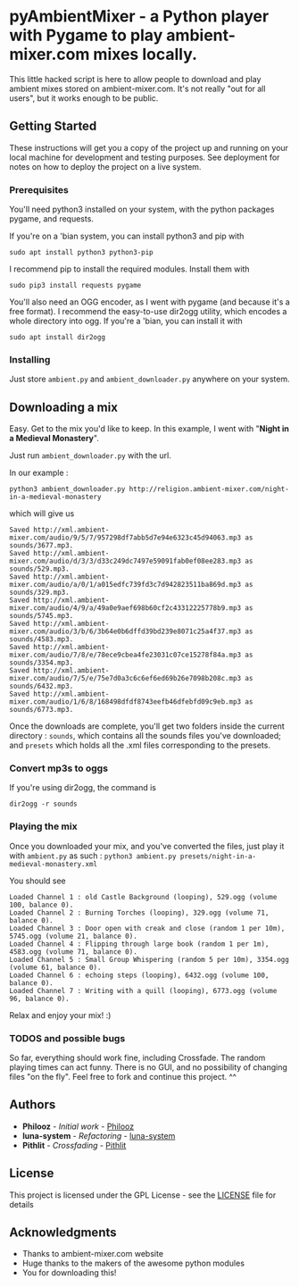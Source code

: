# pyAmbientMixer - a Python player with Pygame to play ambient-mixer.com mixes locally.

This little hacked script is here to allow people to download and play ambient mixes stored on ambient-mixer.com. It's not really "out for all users", but it works enough to be public.

## Getting Started

These instructions will get you a copy of the project up and running on your local machine for development and testing purposes. See deployment for notes on how to deploy the project on a live system.

### Prerequisites

You'll need python3 installed on your system, with the python packages pygame, and requests.

If you're on a 'bian system, you can install python3 and pip with

```sudo apt install python3 python3-pip```

I recommend pip to install the required modules. Install them with

```sudo pip3 install requests pygame```

You'll also need an OGG encoder, as I went with pygame (and because it's a free format).
I recommend the easy-to-use dir2ogg utility, which encodes a whole directory into ogg.
If you're a 'bian, you can install it with

```sudo apt install dir2ogg```

### Installing

Just store ```ambient.py``` and ```ambient_downloader.py``` anywhere on your system.

## Downloading a mix

Easy. Get to the mix you'd like to keep. In this example, I went with "**Night in a Medieval Monastery**".

Just run ```ambient_downloader.py``` with the url.

In our example :

```python3 ambient_downloader.py http://religion.ambient-mixer.com/night-in-a-medieval-monastery```

which will give us

```Saved http://xml.ambient-mixer.com/audio-template?player=html5&id_template=48152 as presets/night-in-a-medieval-monastery.xml.
Saved http://xml.ambient-mixer.com/audio/9/5/7/957298df7abb5d7e94e6323c45d94063.mp3 as sounds/3677.mp3.
Saved http://xml.ambient-mixer.com/audio/d/3/3/d33c249dc7497e59091fab0ef08ee283.mp3 as sounds/529.mp3.
Saved http://xml.ambient-mixer.com/audio/a/0/1/a015edfc739fd3c7d942823511ba869d.mp3 as sounds/329.mp3.
Saved http://xml.ambient-mixer.com/audio/4/9/a/49a0e9aef698b60cf2c43312225778b9.mp3 as sounds/5745.mp3.
Saved http://xml.ambient-mixer.com/audio/3/b/6/3b64e0b6dffd39bd239e8071c25a4f37.mp3 as sounds/4583.mp3.
Saved http://xml.ambient-mixer.com/audio/7/8/e/78ece9cbea4fe23031c07ce15278f84a.mp3 as sounds/3354.mp3.
Saved http://xml.ambient-mixer.com/audio/7/5/e/75e7d0a3c6c6ef6ed69b26e7098b208c.mp3 as sounds/6432.mp3.
Saved http://xml.ambient-mixer.com/audio/1/6/8/168498dfdf8743eefb46dfebfd09c9eb.mp3 as sounds/6773.mp3.
```

Once the downloads are complete, you'll get two folders inside the current directory : ```sounds```, which contains all the sounds files you've downloaded; and ```presets``` which holds all the .xml files corresponding to the presets.

### Convert mp3s to oggs

If you're using dir2ogg, the command is

```dir2ogg -r sounds```

### Playing the mix

Once you downloaded your mix, and you've converted the files, just play it with ```ambient.py``` as such :
```python3 ambient.py presets/night-in-a-medieval-monastery.xml```

You should see 
```Loaded Channel 0 : Gregorian Chant 2 (looping), 3677.ogg (volume 21, balance 0).
Loaded Channel 1 : old Castle Background (looping), 529.ogg (volume 100, balance 0).
Loaded Channel 2 : Burning Torches (looping), 329.ogg (volume 71, balance 0).
Loaded Channel 3 : Door open with creak and close (random 1 per 10m), 5745.ogg (volume 21, balance 0).
Loaded Channel 4 : Flipping through large book (random 1 per 1m), 4583.ogg (volume 71, balance 0).
Loaded Channel 5 : Small Group Whispering (random 5 per 10m), 3354.ogg (volume 61, balance 0).
Loaded Channel 6 : echoing steps (looping), 6432.ogg (volume 100, balance 0).
Loaded Channel 7 : Writing with a quill (looping), 6773.ogg (volume 96, balance 0).
```

Relax and enjoy your mix! :)

### TODOS and possible bugs

So far, everything should work fine, including Crossfade.
The random playing times can act funny.
There is no GUI, and no possibility of changing files "on the fly". Feel free to fork and continue this project. ^^

## Authors

* **Philooz** - *Initial work* - [Philooz](https://github.com/Philooz)
* **luna-system** - *Refactoring* - [luna-system](https://github.com/luna-system)
* **Pithlit** - *Crossfading* - [Pithlit](https://github.com/piglit)

## License

This project is licensed under the GPL License - see the [LICENSE](LICENSE.md) file for details

## Acknowledgments

* Thanks to ambient-mixer.com website
* Huge thanks to the makers of the awesome python modules
* You for downloading this!
